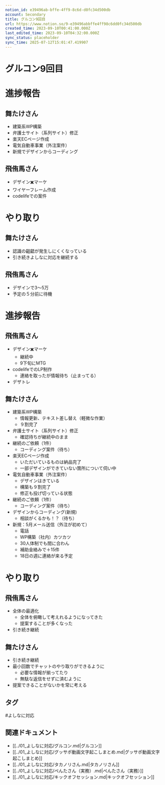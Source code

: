 ```yaml
---
notion_id: e39496ab-bffe-4ff9-8c6d-d0fc34d500db
account: Secondary
title: グルコン9回目 
url: https://www.notion.so/9-e39496abbffe4ff98c6dd0fc34d500db
created_time: 2023-09-10T00:41:00.000Z
last_edited_time: 2023-09-10T04:32:00.000Z
sync_status: placeholder
sync_time: 2025-07-12T15:01:47.419907
---
```

# グルコン9回目

# 進捗報告
  ## 舞たけさん
  - 建築系WP構築
  - 弁護士サイト（系列サイト）修正
  - 楽天ECページ作成
  - 電気自動車事業（外注案件）
  - 新規でデザインからコーディング
  ## 飛侑馬さん
  - デザイン✖️マーケ
  - ワイヤーフレーム作成
  - codelifeでの案件
# やり取り
  ## 舞たけさん
  - 認識の齟齬が発生しにくくなっている
  - 引き続きよしなに対応を継続する
  ## 飛侑馬さん
  - デザインで3〜5万
  - 予定の５分前に待機
# 進捗報告
## 飛侑馬さん
- デザイン✖️マーケ
  - 継続中
  - 9下旬にMTG
- codelifeでのLP制作
  - 連絡を取ったが情報待ち（止まってる）
- デザトレ
## 舞たけさん
- 建築系WP構築
  - 情報更新、テキスト差し替え（軽微な作業）
  - ９割完了
- 弁護士サイト（系列サイト）修正
  - 確認待ちが継続中のまま
- 継続のご依頼（1件）
  - コーディング案件（待ち）
- 楽天ECページ作成
  - いただいているものは納品完了
  - 一部デザインができていない箇所について伺い中
- 電気自動車事業（外注案件）
  - デザインはきている
  - 構築も９割完了
  - 修正も投げ切っている状態
- 継続のご依頼（1件）
  - コーディング案件（待ち）
- デザインからコーディング(新規)
  - 相談がくるかも！？（待ち）
- 新規：5月メール送信（外注が初めて）
  - 電話
  - WP構築（社内）カツカツ
  - 30人体制でも間に合わん
  - 補助金絡みで＋15件
  - 18日の週に連絡が来る予定
# やり取り
## 飛侑馬さん
- 全体の最適化
  - 全体を俯瞰して考えれるようになってきた
  - 提案することが多くなった
- 引き続き継続
## 舞たけさん
- 引き続き継続
- 最小回数でチャットのやり取りができるように
  - 必要な情報が揃ってたり
  - 無駄な返信をせずに済むように
- 提案できることがないかを常に考える

## タグ

#よしなに対応 

## 関連ドキュメント

- [[../01_よしなに対応/グルコン.md|グルコン]]
- [[../01_よしなに対応/グッサポ動画文字起こしまとめ.md|グッサポ動画文字起こしまとめ]]
- [[../01_よしなに対応/タカノリさん.md|タカノリさん]]
- [[../01_よしなに対応/ぺんたさん（実務）.md|ぺんたさん（実務）]]
- [[../01_よしなに対応/キックオフセッション.md|キックオフセッション]]
